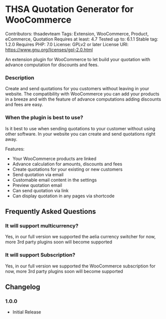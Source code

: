 # THSA Quotation Generator for WooCommerce
Contributors: thsadevteam
Tags: Extension, WooCommerce, Product, eCommerce, Quotation
Requires at least: 4.7
Tested up to: 6.1.1
Stable tag: 1.2.0
Requires PHP: 7.0
License: GPLv2 or later
License URI: https://www.gnu.org/licenses/gpl-2.0.html

An extension plugin for WooCommerce to let build your quotation with advance computation for discounts and fees.

### Description
Create and send quotations for you customers without leaving in your website. The compatibility with WooCommerce you can add your products in a breeze and with the feature of advance computations adding discounts and fees are easy. 

### When the plugin is best to use?
Is it best to use when sending quotations to your customer without using other software. In your website you can create and send quotations right away.

Features:

* Your WooCommerce products are linked
* Advance calculation for amounts, discounts and fees
* Create quotations for your existing or new customers
* Send quotation via email
* Customable email content in the settings
* Preview quotation email
* Can send quotation via link
* Can display quotation in any pages via shortcode

## Frequently Asked Questions

### It will support multicurrency?

Yes, in our full version we supported the aelia currency switcher for now, more 3rd party plugins soon will become supported

### It will support Subscription?

Yes, in our full version we supported the WooCommerce subscription for now, more 3rd party plugins soon will become supported


## Changelog

### 1.0.0
* Initial Release